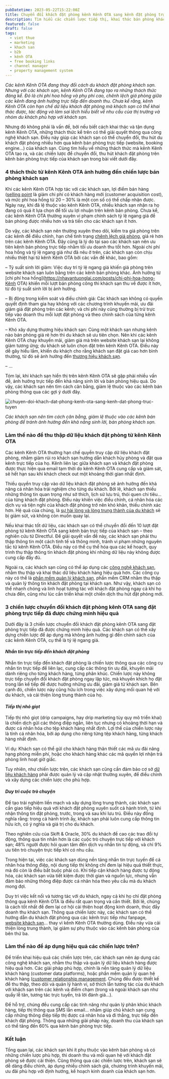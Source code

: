 ```yaml
---
pubDatetime: 2023-05-22T15:22:00Z
title: Chuyển đổi khách đặt phòng kênh Kênh OTA sang kênh đặt phòng trực tuyến
description: Tìm hiểu các chiến lược tiếp thị, khai thác bán phòng khách sạn hiệu quả trong chuỗi bài viết sau của nhavantuonglai để áp dụng và đem lại hiệu quả thiết thực cho giải pháp của bạn.
featured: false
draft: false
tags:
  - viet thue
  - marketing
  - khach san
  - b2b
  - kênh OTA
  - free booking links
  - channel manager
  - property management system
---
```


_Các kênh Kênh OTA đang thay đổi cách du khách đặt phòng khách sạn. Nhưng với các khách sạn, kênh Kênh OTA đang tạo ra những thách thức đáng kể. Đó là chi phí hoa hồng và phụ phí cao, chênh lệch giá phòng giữa các kênh đang ảnh hưởng trực tiếp đến doanh thu. Chưa kể rằng, kênh Kênh OTA còn hạn chế dữ liệu khách đặt phòng mà khách sạn có thể khai thác được, tác động và làm sai lệch hiểu biết về nhu cầu của thị trường và nhóm du khách phù hợp với khách sạn._

Nhưng đó không phải là vấn đề, bởi nếu biết cách khai thác và tận dụng kênh Kênh OTA, những thách thức kể trên có thể giải quyết thông qua công nghệ khách sạn. Điều này giúp các khách sạn có thể chuyển đổi, thu hút du khách đặt phòng nhiều hơn qua kênh bán phòng trực tiếp (website, booking engine…) của khách sạn. Cùng tìm hiểu về những thách thức mà kênh Kênh OTA tạo ra, và các chiến lược để chuyển đổi, thu hút khách đặt phòng trên kênh bán phòng trực tiếp của khách sạn trong bài viết dưới đây.

### 4 thách thức từ kênh Kênh OTA ảnh hưởng đến chiến lược bán phòng khách sạn

Khi các kênh Kênh OTA hợp tác với các khách sạn, lợi điểm bán hàng ([selling point](https://nhavantuonglai.com/posts/huong-dan-phat-trien-ban-hang-doc-nhat-cho-cac-khach-san) là giảm chi phí có khách hàng mới (customer acquisition cost), và mức phí hoa hồng từ 20 – 30% là một con số có thể chấp nhận được. Ngày nay, khi đã lệ thuộc vào kênh Kênh OTA, nhiều khách sạn nhận ra họ đang có quá ít lựa chọn để tối ưu lợi nhuận trên kênh bán phòng. Chưa kể, các kênh Kênh OTA thường xuyên vi phạm chính sách tỷ lệ ngang giá để bán phòng được nhiều hơn và trả tiền cho các khách sạn ít hơn.

Do vậy, các khách sạn nên thường xuyên theo dõi, kiểm tra giá phòng trên các kênh để điều chỉnh, hạn chế tình trạng [chênh lệch giá phòng](https://nhavantuonglai.com/posts/chenh-lech-gia-phong-la-gi), giá rẻ hơn trên các kênh Kênh OTA. Đây cũng là lý do tại sao các khách sạn nên ưu tiên kênh bán phòng trực tiếp nhằm tối ưu doanh thu tốt hơn. Ngoài chi phí hoa hồng và tỷ lệ ngang giá như đã nêu ở trên, các khách sạn còn chịu nhiều thiệt hại từ kênh Kênh OTA bởi các vấn đề khác, bao gồm:

– Tỷ suất sinh lời giảm: Việc duy trì tỷ lệ ngang giá khiến giá phòng trên website khách sạn luôn bằng trên các kênh bán phòng khác. Ảnh hưởng từ [chi phí hoa hồng](https://nhavantuonglai.com/posts/chi-phi-hoa-hong-Kênh OTA) khiến mỗi lượt bán phòng công thì khách sạn thu về được ít hơn, từ đó tỷ suất sinh lời bị ảnh hưởng.

– Bị động trong kiểm soát và điều chỉnh giá: Các khách sạn không có quyền quyết định tham gia hay không với các chương trình khuyến mãi, ưu đãi giảm giá đặt phòng trên các kênh; và chi phí này cũng thường bị trừ trực tiếp vào doanh thu mỗi lượt đặt phòng và theo chính sách của từng kênh Kênh OTA.

– Khó xây dựng thương hiệu khách sạn: Cùng một khách sạn nhưng kênh nào bán phòng giá rẻ hơn thì du khách sẽ ưu tiên chọn. Nên khi các kênh Kênh OTA chạy khuyến mãi, giảm giá mà trên website khách sạn lại không giảm tương ứng; du khách sẽ luôn chọn đặt trên kênh Kênh OTA. Điều này dễ gây hiểu lầm, khiến du khách cho rằng khách sạn đặt giá cao hơn bình thường, từ đó sẽ ảnh hưởng đến [thương hiệu khách sạn](https://nhavantuonglai.com/posts/cai-thien-thuong-hieu-khach-san).

– …

Tóm lại, khi khách sạn hiển thị trên kênh Kênh OTA sẽ gặp phải nhiều vấn đề, ảnh hưởng trực tiếp đến khả năng sinh lời và bán phòng hiệu quả. Do vậy, các khách sạn nên tìm cách cân bằng, giảm lệ thuộc vào các kênh bán phòng thông qua các gợi ý dưới đây.

![chuyen-doi-khach-dat-phong-kenh-ota-sang-kenh-dat-phong-truc-tuyen](https://bluejaypms.com/Uploads/images/chuyen-doi-khach-dat-phong-kenh-ota-sang-kenh-dat-phong-truc-tuyen-1.jpg)

_Các khách sạn nên tìm cách cân bằng, giảm lệ thuộc vào các kênh bán phòng để tránh ảnh hưởng đến khả năng sinh lời, bán phòng khách sạn._

### Làm thế nào để thu thập dữ liệu khách đặt phòng từ kênh Kênh OTA

Các kênh Kênh OTA thường hạn chế quyền truy cập dữ liệu khách đặt phòng, nhằm giảm rủi ro khách sạn hướng dẫn khách hủy phòng và đặt qua kênh trực tiếp của họ. Kênh liên lạc giữa khách sạn và khách đặt phòng được thực hiện qua email tạm thời do kênh Kênh OTA cung cấp và giám sát, sẽ hết hạn sau khi khách check out một khoảng thời gian nhất định.

Thiếu quyền truy cập vào dữ liệu khách đặt phòng sẽ ảnh hưởng đến khả năng cá nhân hóa trải nghiệm cho từng du khách. Bởi lẽ, khách sạn thiếu những thông tin quan trọng như sở thích, lịch sử lưu trú, thói quen chi tiêu… của từng khách đặt phòng. Điều này khiến việc điều chỉnh, cá nhân hóa các dịch vụ và tiện nghi của khách đặt phòng trở nên khó khăn, thiếu chính xác hơn. Hệ quả của chúng, là [sự hài lòng và lòng trung thành của du khách](https://nhavantuonglai.com/posts/chien-luoc-cai-thien-long-trung-thanh-cua-khach-hang-trong-khach-san) sẽ bị giảm sút, và không còn muốn quay lại.

Nếu khai thác tốt dữ liệu, các khách sạn có thể chuyển đổi đến 10 lượt đặt phòng từ kênh Kênh OTA sang kênh bán trực tiếp của khách sạn – theo nghiên cứu từ Directful. Để giải quyết vấn đề này, các khách sạn phải thu thập thông tin một cách tinh tế và thông minh, tránh vi phạm những nguyên tắc từ kênh Kênh OTA. Điều này có thể cụ thể hóa qua các kế hoạch, quy trình thu thập thông tin khách đặt phòng khi những dữ liệu này không được cung cấp đầy đủ.

Ngoài ra, các khách sạn cũng có thể áp dụng các [công nghệ khách sạn](https://nhavantuonglai.com/posts/moi-quan-he-giua-cong-nghe-va-doanh-thu-khach-san), nhằm thu thập và khai thác dữ liệu khách hàng hiệu quả hơn. Các công cụ này có thể là [phần mềm quản lý khách sạn](https://bluejaypms.com/pms), phần mềm CRM nhằm thu thập và quản lý thông tin khách đặt phòng tại khách sạn. Như vậy, khách sạn có thể nhanh chóng và linh hoạt tương tác với khách đặt phòng ngay cả khi họ chưa đến, cũng như lúc cần triển khai một chiến dịch thu hút đặt phòng mới.

### 3 chiến lược chuyển đổi khách đặt phòng kênh OTA sang đặt phòng trực tiếp đã được chứng minh hiệu quả

Dưới đây là 3 chiến lược chuyển đổi khách đặt phòng kênh OTA sang đặt phòng trực tiếp đã được chứng minh hiệu quả. Các khách sạn có thể xây dựng chiến lược để áp dụng mà không ảnh hưởng gì đến chính sách của các kênh Kênh OTA, cụ thể là tỷ lệ ngang giá.

#### _Nhắn tin trực tiếp đến khách đặt phòng_

Nhắn tin trực tiếp đến khách đặt phòng là chiến lược thông qua các công cụ nhắn tin trực tiếp để liên lạc, cung cấp các thông tin ưu đãi, khuyến mãi dành riêng cho từng khách hàng, từng phân khúc. Chiến lược này không trực tiếp chuyển đổi khách đặt phòng ngay lập tức, mà khuyến khích họ đặt trong lần kế tiếp để được hưởng những ưu đãi, giảm giá từ khách sạn. Bên cạnh đó, chiến lược này cũng hữu ích trong việc xây dựng mối quan hệ với du khách, và cải thiện lòng trung thành của họ.

#### _Tiếp thị nhỏ giọt_

Tiếp thị nhỏ giọt (drip campaigns, hay drip marketing tùy quy mô triển khai) là chiến dịch gửi các thông điệp ngắn, liên tục nhưng có khoảng thời hạn và được cá nhân hóa cho tệp khách hàng nhất định. Lợi thế của chiến lược này là tính cá nhân hóa, bởi áp dụng cho riêng từng tệp khách hàng, từng khách hàng nhất định.

Ví dụ: Khách sạn có thể gửi cho khách hàng thân thiết các mã ưu đãi nâng hạng phòng miễn phí, hoặc cho khách hàng khác các mã quyền lợi nhận trả phòng linh hoạt giờ giấc.

Tuy nhiên, như chiến lược trên, các khách sạn cũng cần đảm bảo cơ sở [dữ liệu khách hàng](https://nhavantuonglai.com/posts/7-cach-su-dung-du-lieu-khach-dat-phong-de-cai-thien-doanh-thu-khach-san) phải được quản lý và cập nhật thường xuyên, để điều chỉnh và xây dựng các chiến lược cho phù hợp.

#### _Duy trì cuộc trò chuyện_

Để tạo trải nghiệm liền mạch và xây dựng lòng trung thành, các khách sạn cần giao tiếp hiệu quả với khách đặt phòng xuyên suốt cả hành trình, từ khi nhận thông tin đặt phòng, trước, trong và sau khi lưu trú. Điều này đồng nghĩa rằng: trong cả hành trình ấy, khách sạn phải luôn cung cấp thông tin hữu ích, có ý nghĩa và giá trị cho du khách.

Theo nghiên cứu của Skift & Oracle, 30% du khách đề cao các trao đổi tự động, thông qua tin nhắn hơn là các cuộc trò chuyện trực tiếp với khách sạn; 48% người được hỏi quan tâm đến dịch vụ nhắn tin tự động, và chỉ 9% ưu tiên trò chuyện trực tiếp khi có nhu cầu.

Trong hiện tại, việc các khách sạn dùng nền tảng nhắn tin trực tuyến để cá nhân hóa thông điệp, nội dung tiếp thị không chỉ đem lại hiệu quả thiết thực, mà đó còn là điều bắt buộc phải có. Khi tiếp cận khách hàng được tự động hóa, các khách sạn vừa tiết kiệm được thời gian và nguồn lực, nhưng vẫn đảm bảo những thông điệp được cá nhân hóa theo yêu cầu mà du khách mong đợi.

Duy trì việc kết nối và tương tác với du khách, ngay cả khi họ chỉ đặt phòng thông qua kênh Kênh OTA là điều rất quan trọng và cần thiết. Bởi lẽ, chúng là cách tốt nhất để đem lại cơ hội cải thiện hoạt động kinh doanh, thúc đẩy doanh thu khách sạn. Thông qua chiến lược này, các khách sạn có thể hướng dẫn du khách đặt phòng qua các kênh trực tiếp như fanpage, [website khách sạn](https://nhavantuonglai.com/posts/website-khach-san-quan-trong)… thay vì kênh Kênh OTA thường dùng. Điều này vừa cải thiện lòng trung thành, lại giảm sự phụ thuộc vào các kênh bán phòng của bên thứ ba.

### Làm thế nào để áp dụng hiệu quả các chiến lược trên?

Để triển khai hiệu quả các chiến lược trên, các khách sạn nên áp dụng các công nghệ khách sạn, nhằm thu thập và quản lý dữ liệu khách hàng được hiệu quả hơn. Các giải pháp phù hợp, chính là nền tảng quản lý dữ liệu khách hàng (customer data platforms), hoặc phần mềm quản lý quan hệ khách hàng ([customer relationship management](https://nhavantuonglai.com/posts/crm-co-the-giup-khach-san-phat-trien-khach-hang-nhu-the-nao). Chúng đều được thiết kế để thu thập, theo dõi và quản lý hành vi, sở thích lẫn tương tác của du khách với khách sạn trên các kênh và điểm chạm (trong và ngoài khách sạn như quầy lễ tân, tương tác trực tuyến, trả lời đánh giá…).

Để hỗ trợ, chúng đều cung cấp các tính năng như quản lý phân khúc khách hàng, tiếp thị thông qua SMS lẫn email… nhằm giúp chủ khách sạn cung cấp những thông điệp tiếp thị được cá nhân hóa và đi thẳng, trực tiếp đến khách đặt phòng. Thông qua những giải pháp này, doanh thu của khách sạn có thể tăng đến 60% qua kênh bán phòng trực tiếp.

### Kết luận

Tổng quan lại, các khách sạn khi ít phụ thuộc vào kênh bán phòng và có những chiến lược phù hợp, thì doanh thu và mối quan hệ với khách đặt phòng sẽ được cải thiện. Cũng thông qua các chiến lược trên, khách sạn sẽ dễ dàng điều chỉnh, áp dụng nhiều chính sách giá, chương trình khuyến mãi, ưu đãi phù hợp với định hướng, kế hoạch kinh doanh của khách sạn hơn.
